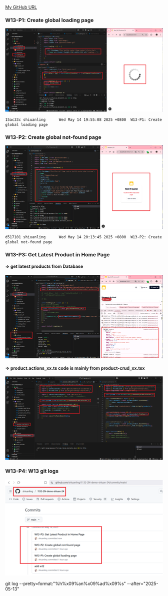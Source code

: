 [My GitHub URL](https://github.com/shiuanling/1132-2N-demo-24.git)

### W13-P1: Create global loading page
![](w13-p1.png)
```
15ac33c shiuanling      Wed May 14 19:55:08 2025 +0800  W13-P1: Create global loading page
```

### W13-P2: Create global not-found page
![](w13-p2.png)
```
d517101 shiuanling      Wed May 14 20:13:45 2025 +0800  W13-P2: Create global not-found page
```

### W13-P3: Get Latest Product in Home Page
 
#### => get latest products from Database
 
![](w13-p3-1.png)
 
#### => product.actions_xx.ts code is mainly from product-crud_xx.tsx
 
![](w13-p3-2.png)

### W13-P4: W13 git logs
![](w13-p4.png)

git log --pretty=format:"%h%x09%an%x09%ad%x09%s" --after="2025-05-13"